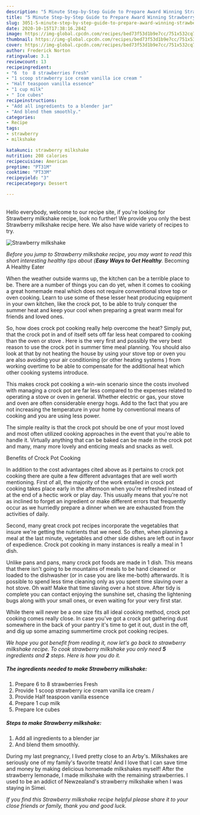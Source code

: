 ```yaml
---
description: "5 Minute Step-by-Step Guide to Prepare Award Winning Strawberry milkshake"
title: "5 Minute Step-by-Step Guide to Prepare Award Winning Strawberry milkshake"
slug: 3051-5-minute-step-by-step-guide-to-prepare-award-winning-strawberry-milkshake
date: 2020-10-15T17:38:16.284Z
image: https://img-global.cpcdn.com/recipes/bed73f53d1b9e7cc/751x532cq70/strawberry-milkshake-recipe-main-photo.jpg
thumbnail: https://img-global.cpcdn.com/recipes/bed73f53d1b9e7cc/751x532cq70/strawberry-milkshake-recipe-main-photo.jpg
cover: https://img-global.cpcdn.com/recipes/bed73f53d1b9e7cc/751x532cq70/strawberry-milkshake-recipe-main-photo.jpg
author: Frederick Norton
ratingvalue: 3.1
reviewcount: 13
recipeingredient:
- "6  to  8 strawberries Fresh"
- "1 scoop strawberry ice cream vanilla ice cream "
- "Half teaspoon vanilla essence"
- "1 cup milk"
- " Ice cubes"
recipeinstructions:
- "Add all ingredients to a blender jar"
- "And blend them smoothly."
categories:
- Recipe
tags:
- strawberry
- milkshake

katakunci: strawberry milkshake 
nutrition: 208 calories
recipecuisine: American
preptime: "PT31M"
cooktime: "PT33M"
recipeyield: "3"
recipecategory: Dessert

---
```

<br>
Hello everybody, welcome to our recipe site, if you're looking for Strawberry milkshake recipe, look no further! We provide you only the best Strawberry milkshake recipe here. We also have wide variety of recipes to try.
<br>


![Strawberry milkshake](https://img-global.cpcdn.com/recipes/bed73f53d1b9e7cc/751x532cq70/strawberry-milkshake-recipe-main-photo.jpg)

<i>Before you jump to Strawberry milkshake recipe, you may want to read this short interesting healthy tips about {<strong>Easy Ways to Get Healthy</strong>.</i>
Becoming A Healthy Eater


When the weather outside warms up, the kitchen can be a terrible place to be. There are a number of things you can do yet, when it comes to cooking a great homemade meal which does not require conventional stove top or oven cooking. Learn to use some of these lesser heat producing equipment in your own kitchen, like the crock pot, to be able to truly conquer the summer heat and keep your cool when preparing a great warm meal for friends and loved ones.

So, how does crock pot cooking really help overcome the heat? Simply put, that the crock pot in and of itself sets off far less heat compared to cooking than the oven or stove . Here is the very first and possibly the very best reason to use the crock pot in summer time meal planning. You should also look at that by not heating the house by using your stove top or oven you are also avoiding your air conditioning (or other heating systems ) from working overtime to be able to compensate for the additional heat which other cooking systems introduce.

This makes crock pot cooking a win-win scenario since the costs involved with managing a crock pot are far less compared to the expenses related to operating a stove or oven in general. Whether electric or gas, your stove and oven are often considerable energy hogs. Add to the fact that you are not increasing the temperature in your home by conventional means of cooking and you are using less power.

 The simple reality is that the crock pot should be one of your most loved and most often utilized cooking approaches in the event that you're able to handle it.  Virtually anything that can be baked can be made in the crock pot and many, many more lovely and enticing meals and snacks as well.

Benefits of Crock Pot Cooking

In addition to the cost advantages cited above as it pertains to crock pot cooking there are quite a few different advantages that are well worth mentioning. First of all, the majority of the work entailed in crock pot cooking takes place early in the afternoon when you're refreshed instead of at the end of a hectic work or play day. This usually means that you're not as inclined to forget an ingredient or make different errors that frequently occur as we hurriedly prepare a dinner when we are exhausted from the activities of daily.

Second, many great crock pot recipes incorporate the vegetables that insure we're getting the nutrients that we need. So often, when planning a meal at the last minute, vegetables and other side dishes are left out in favor of expedience. Crock pot cooking in many instances is really a meal in 1 dish.

 Unlike pans and pans, many crock pot foods are made in 1 dish. This means that there isn't going to be mountains of meals to be hand cleaned or loaded to the dishwasher (or in case you are like me-both) afterwards. It is possible to spend less time cleaning only as you spent time slaving over a hot stove. Oh wait! Make that time slaving over a hot stove. After tidy is complete you can contact enjoying the sunshine set, chasing the lightening bugs along with your small ones, or even waiting for your very first star.

While there will never be a one size fits all ideal cooking method, crock pot cooking comes really close. In case you've got a crock pot gathering dust somewhere in the back of your pantry it's time to get it out, dust in the off, and dig up some amazing summertime crock pot cooking recipes.


<i>We hope you got benefit from reading it, now let's go back to strawberry milkshake recipe. To cook strawberry milkshake you only need <strong>5</strong> ingredients and <strong>2</strong> steps. Here is how you do it.
</i>

##### The ingredients needed to make Strawberry milkshake:

1. Prepare 6  to  8 strawberries Fresh
1. Provide 1 scoop strawberry ice cream vanilla ice cream /
1. Provide Half teaspoon vanilla essence
1. Prepare 1 cup milk
1. Prepare  Ice cubes


##### Steps to make Strawberry milkshake:

1. Add all ingredients to a blender jar
1. And blend them smoothly.


During my last pregnancy, I lived pretty close to an Arby&#39;s. Milkshakes are seriously one of my family&#39;s favorite treats! And I love that I can save time and money by making delicious homemade milkshakes myself! After the strawberry lemonade, I made milkshake with the remaining strawberries. I used to be an addict of Newzealand&#39;s strawberry milkshake when I was staying in Simei. 

<i>If you find this Strawberry milkshake recipe helpful please share it to your close friends or family, thank you and good luck.</i>
